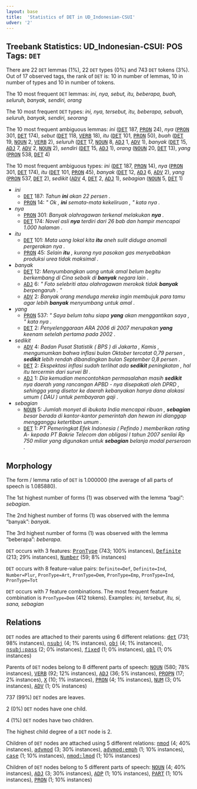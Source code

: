 ```yaml
---
layout: base
title:  'Statistics of DET in UD_Indonesian-CSUI'
udver: '2'
---
```


## Treebank Statistics: UD_Indonesian-CSUI: POS Tags: `DET`

There are 22 `DET` lemmas (1%), 22 `DET` types (0%) and 743 `DET` tokens (3%).
Out of 17 observed tags, the rank of `DET` is: 10 in number of lemmas, 10 in number of types and 10 in number of tokens.

The 10 most frequent `DET` lemmas: <em>ini, nya, sebut, itu, beberapa, buah, seluruh, banyak, sendiri, orang</em>

The 10 most frequent `DET` types:  <em>ini, nya, tersebut, itu, beberapa, sebuah, seluruh, banyak, sendiri, seorang</em>

The 10 most frequent ambiguous lemmas: <em>ini</em> (<tt><a href="id_csui-pos-DET.html">DET</a></tt> 187, <tt><a href="id_csui-pos-PRON.html">PRON</a></tt> 24), <em>nya</em> (<tt><a href="id_csui-pos-PRON.html">PRON</a></tt> 301, <tt><a href="id_csui-pos-DET.html">DET</a></tt> 174), <em>sebut</em> (<tt><a href="id_csui-pos-DET.html">DET</a></tt> 118, <tt><a href="id_csui-pos-VERB.html">VERB</a></tt> 18), <em>itu</em> (<tt><a href="id_csui-pos-DET.html">DET</a></tt> 101, <tt><a href="id_csui-pos-PRON.html">PRON</a></tt> 50), <em>buah</em> (<tt><a href="id_csui-pos-DET.html">DET</a></tt> 19, <tt><a href="id_csui-pos-NOUN.html">NOUN</a></tt> 2, <tt><a href="id_csui-pos-VERB.html">VERB</a></tt> 2), <em>seluruh</em> (<tt><a href="id_csui-pos-DET.html">DET</a></tt> 17, <tt><a href="id_csui-pos-NOUN.html">NOUN</a></tt> 8, <tt><a href="id_csui-pos-ADJ.html">ADJ</a></tt> 1, <tt><a href="id_csui-pos-ADV.html">ADV</a></tt> 1), <em>banyak</em> (<tt><a href="id_csui-pos-DET.html">DET</a></tt> 15, <tt><a href="id_csui-pos-ADJ.html">ADJ</a></tt> 7, <tt><a href="id_csui-pos-ADV.html">ADV</a></tt> 2, <tt><a href="id_csui-pos-NOUN.html">NOUN</a></tt> 2), <em>sendiri</em> (<tt><a href="id_csui-pos-DET.html">DET</a></tt> 15, <tt><a href="id_csui-pos-ADJ.html">ADJ</a></tt> 1), <em>orang</em> (<tt><a href="id_csui-pos-NOUN.html">NOUN</a></tt> 20, <tt><a href="id_csui-pos-DET.html">DET</a></tt> 13), <em>yang</em> (<tt><a href="id_csui-pos-PRON.html">PRON</a></tt> 538, <tt><a href="id_csui-pos-DET.html">DET</a></tt> 4)

The 10 most frequent ambiguous types:  <em>ini</em> (<tt><a href="id_csui-pos-DET.html">DET</a></tt> 187, <tt><a href="id_csui-pos-PRON.html">PRON</a></tt> 14), <em>nya</em> (<tt><a href="id_csui-pos-PRON.html">PRON</a></tt> 301, <tt><a href="id_csui-pos-DET.html">DET</a></tt> 174), <em>itu</em> (<tt><a href="id_csui-pos-DET.html">DET</a></tt> 101, <tt><a href="id_csui-pos-PRON.html">PRON</a></tt> 45), <em>banyak</em> (<tt><a href="id_csui-pos-DET.html">DET</a></tt> 12, <tt><a href="id_csui-pos-ADJ.html">ADJ</a></tt> 6, <tt><a href="id_csui-pos-ADV.html">ADV</a></tt> 2), <em>yang</em> (<tt><a href="id_csui-pos-PRON.html">PRON</a></tt> 537, <tt><a href="id_csui-pos-DET.html">DET</a></tt> 2), <em>sedikit</em> (<tt><a href="id_csui-pos-ADV.html">ADV</a></tt> 4, <tt><a href="id_csui-pos-DET.html">DET</a></tt> 2, <tt><a href="id_csui-pos-ADJ.html">ADJ</a></tt> 1), <em>sebagian</em> (<tt><a href="id_csui-pos-NOUN.html">NOUN</a></tt> 5, <tt><a href="id_csui-pos-DET.html">DET</a></tt> 1)


* <em>ini</em>
  * <tt><a href="id_csui-pos-DET.html">DET</a></tt> 187: <em>Tahun <b>ini</b> akan 22 persen .</em>
  * <tt><a href="id_csui-pos-PRON.html">PRON</a></tt> 14: <em>" Ok , <b>ini</b> semata-mata kekeliruan , " kata nya .</em>
* <em>nya</em>
  * <tt><a href="id_csui-pos-PRON.html">PRON</a></tt> 301: <em>Banyak olahragawan terkenal melakukan <b>nya</b> .</em>
  * <tt><a href="id_csui-pos-DET.html">DET</a></tt> 174: <em>Novel asli <b>nya</b> terdiri dari 26 bab dan hampir mencapai 1.000 halaman .</em>
* <em>itu</em>
  * <tt><a href="id_csui-pos-DET.html">DET</a></tt> 101: <em>Mata uang lokal kita <b>itu</b> aneh sulit diduga anomali pergerakan nya .</em>
  * <tt><a href="id_csui-pos-PRON.html">PRON</a></tt> 45: <em>Selain <b>itu</b> , kurang nya pasokan gas menyebabkan produksi urea tidak maksimal .</em>
* <em>banyak</em>
  * <tt><a href="id_csui-pos-DET.html">DET</a></tt> 12: <em>Menyumbangkan uang untuk amal belum begitu berkembang di Cina sebaik di <b>banyak</b> negara lain .</em>
  * <tt><a href="id_csui-pos-ADJ.html">ADJ</a></tt> 6: <em>" Foto selebriti atau olahragawan merokok tidak <b>banyak</b> berpengaruh . "</em>
  * <tt><a href="id_csui-pos-ADV.html">ADV</a></tt> 2: <em>Banyak orang menduga mereka ingin membujuk para tamu agar lebih <b>banyak</b> menyumbang untuk amal .</em>
* <em>yang</em>
  * <tt><a href="id_csui-pos-PRON.html">PRON</a></tt> 537: <em>" Saya belum tahu siapa <b>yang</b> akan menggantikan saya , " kata nya .</em>
  * <tt><a href="id_csui-pos-DET.html">DET</a></tt> 2: <em>Penyelenggaraan ARA 2006 di 2007 merupakan <b>yang</b> keenam setelah pertama pada 2002 .</em>
* <em>sedikit</em>
  * <tt><a href="id_csui-pos-ADV.html">ADV</a></tt> 4: <em>Badan Pusat Statistik ( BPS ) di Jakarta , Kamis , mengumumkan bahwa inflasi bulan Oktober tercatat 0,79 persen , <b>sedikit</b> lebih rendah dibandingkan bulan September 0,8 persen .</em>
  * <tt><a href="id_csui-pos-DET.html">DET</a></tt> 2: <em>Ekspektasi inflasi sudah terlihat ada <b>sedikit</b> peningkatan , hal itu tercermin dari survei BI .</em>
  * <tt><a href="id_csui-pos-ADJ.html">ADJ</a></tt> 1: <em>Dia kemudian mencontohkan permasalahan masih <b>sedikit</b> nya daerah yang rancangan APBD - nya disepakati oleh DPRD , sehingga yang disetor ke daerah kebanyakan hanya dana alokasi umum ( DAU ) untuk pembayaran gaji .</em>
* <em>sebagian</em>
  * <tt><a href="id_csui-pos-NOUN.html">NOUN</a></tt> 5: <em>Jumlah monyet di ibukota India mencapai ribuan , <b>sebagian</b> besar berada di kantor-kantor pemerintah dan hewan ini dianggap mengganggu ketertiban umum .</em>
  * <tt><a href="id_csui-pos-DET.html">DET</a></tt> 1: <em>PT Pemeringkat Efek Indonesia ( Pefindo ) memberikan rating A- kepada PT Bakrie Telecom dan obligasi I tahun 2007 senilai Rp 750 miliar yang digunakan untuk <b>sebagian</b> belanja modal perseroan .</em>

## Morphology

The form / lemma ratio of `DET` is 1.000000 (the average of all parts of speech is 1.085880).

The 1st highest number of forms (1) was observed with the lemma “bagi”: <em>sebagian</em>.

The 2nd highest number of forms (1) was observed with the lemma “banyak”: <em>banyak</em>.

The 3rd highest number of forms (1) was observed with the lemma “beberapa”: <em>beberapa</em>.

`DET` occurs with 3 features: <tt><a href="id_csui-feat-PronType.html">PronType</a></tt> (743; 100% instances), <tt><a href="id_csui-feat-Definite.html">Definite</a></tt> (213; 29% instances), <tt><a href="id_csui-feat-Number.html">Number</a></tt> (59; 8% instances)

`DET` occurs with 8 feature-value pairs: `Definite=Def`, `Definite=Ind`, `Number=Plur`, `PronType=Art`, `PronType=Dem`, `PronType=Emp`, `PronType=Ind`, `PronType=Tot`

`DET` occurs with 7 feature combinations.
The most frequent feature combination is `PronType=Dem` (412 tokens).
Examples: <em>ini, tersebut, itu, si, sana, sebagian</em>


## Relations

`DET` nodes are attached to their parents using 6 different relations: <tt><a href="id_csui-dep-det.html">det</a></tt> (731; 98% instances), <tt><a href="id_csui-dep-nsubj.html">nsubj</a></tt> (4; 1% instances), <tt><a href="id_csui-dep-obj.html">obj</a></tt> (4; 1% instances), <tt><a href="id_csui-dep-nsubj-pass.html">nsubj:pass</a></tt> (2; 0% instances), <tt><a href="id_csui-dep-fixed.html">fixed</a></tt> (1; 0% instances), <tt><a href="id_csui-dep-obl.html">obl</a></tt> (1; 0% instances)

Parents of `DET` nodes belong to 8 different parts of speech: <tt><a href="id_csui-pos-NOUN.html">NOUN</a></tt> (580; 78% instances), <tt><a href="id_csui-pos-VERB.html">VERB</a></tt> (92; 12% instances), <tt><a href="id_csui-pos-ADJ.html">ADJ</a></tt> (36; 5% instances), <tt><a href="id_csui-pos-PROPN.html">PROPN</a></tt> (17; 2% instances), <tt><a href="id_csui-pos-X.html">X</a></tt> (10; 1% instances), <tt><a href="id_csui-pos-PRON.html">PRON</a></tt> (4; 1% instances), <tt><a href="id_csui-pos-NUM.html">NUM</a></tt> (3; 0% instances), <tt><a href="id_csui-pos-ADV.html">ADV</a></tt> (1; 0% instances)

737 (99%) `DET` nodes are leaves.

2 (0%) `DET` nodes have one child.

4 (1%) `DET` nodes have two children.

The highest child degree of a `DET` node is 2.

Children of `DET` nodes are attached using 5 different relations: <tt><a href="id_csui-dep-nmod.html">nmod</a></tt> (4; 40% instances), <tt><a href="id_csui-dep-advmod.html">advmod</a></tt> (3; 30% instances), <tt><a href="id_csui-dep-advmod-emph.html">advmod:emph</a></tt> (1; 10% instances), <tt><a href="id_csui-dep-case.html">case</a></tt> (1; 10% instances), <tt><a href="id_csui-dep-nmod-lmod.html">nmod:lmod</a></tt> (1; 10% instances)

Children of `DET` nodes belong to 5 different parts of speech: <tt><a href="id_csui-pos-NOUN.html">NOUN</a></tt> (4; 40% instances), <tt><a href="id_csui-pos-ADJ.html">ADJ</a></tt> (3; 30% instances), <tt><a href="id_csui-pos-ADP.html">ADP</a></tt> (1; 10% instances), <tt><a href="id_csui-pos-PART.html">PART</a></tt> (1; 10% instances), <tt><a href="id_csui-pos-PRON.html">PRON</a></tt> (1; 10% instances)

